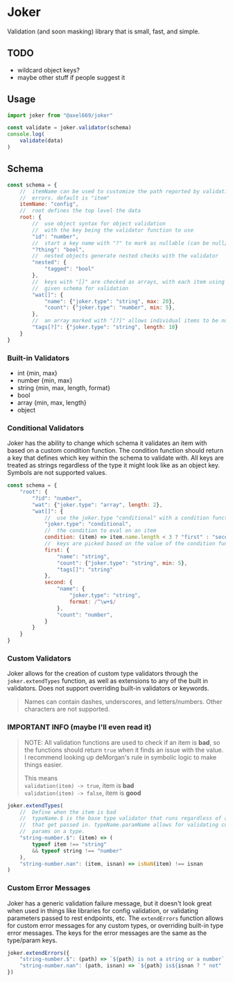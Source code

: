 # Joker
Validation (and soon masking) library that is small, fast, and simple.

## TODO
- wildcard object keys?
- maybe other stuff if people suggest it

## Usage
```js
import joker from "@axel669/joker"

const validate = joker.validator(schema)
console.log(
    validate(data)
)
```

## Schema
```js
const schema = {
    //  itemName can be used to customize the path reported by validation
    //  errors. default is "item"
    itemName: "config",
    //  root defines the top level the data
    root: {
        //  use object syntax for object validation
        //  with the key being the validator function to use
        "id": "number",
        //  start a key name with "?" to mark as nullable (can be null/undefined)
        "?thing": "bool",
        //  nested objects generate nested checks with the validator
        "nested": {
            "tagged": "bool"
        },
        //  keys with "[]" are checked as arrays, with each item using the
        //  given schema for validation
        "wat[]": {
            "name": {"joker.type": "string", max: 20},
            "count": {"joker.type": "number", min: 5},
        },
        //  an array marked with "[?]" allows individual items to be nullable
        "tags[?]": {"joker.type": "string", length: 10}
    }
}
```
### Built-in Validators
- int {min, max}
- number {min, max}
- string {min, max, length, format}
- bool
- array {min, max, length}
- object

### Conditional Validators
Joker has the ability to change which schema it validates an item with based on
a custom condition function. The condition function should return a key that
defines which key within the schema to validate with. All keys are treated as
strings regardless of the type it might look like as an object key.
Symbols are not supported values.

```js
const schema = {
    "root": {
        "?id": "number",
        "wat": {"joker.type": "array", length: 2},
        "wat[]": {
            //  use the joker.type "conditional" with a condition function
            "joker.type": "conditional",
            //  the condition to eval on an item
            condition: (item) => item.name.length < 3 ? "first" : "second",
            //  keys are picked based on the value of the condition function
            first: {
                "name": "string",
                "count": {"joker.type": "string", min: 5},
                "tags[]": "string"
            },
            second: {
                "name": {
                    "joker.type": "string",
                    format: /^\w+$/
                },
                "count": "number",
            }
        }
    }
}
```

### Custom Validators
Joker allows for the creation of custom type validators through the
`joker.extendTypes` function, as well as extensions to any of the built in
validators. Does not support overriding built-in validators or keywords.

> Names can contain dashes, underscores, and letters/numbers. Other characters
> are not supported.

### IMPORTANT INFO (maybe I'll even read it)
> NOTE: All validation functions are used to check if an item is **bad**, so
> the functions should return `true` when it finds an issue with the value.
> I recommend looking up deMorgan's rule in symbolic logic to make things
> easier.
>
> This means <br />
> `validation(item) -> true`, item is **bad** <br />
> `validation(item) -> false`, item is **good**

```js
joker.extendTypes(
    //  Define when the item is bad
    //  typeName.$ is the base type validator that runs regardless of any params
    //  that get passed in. typeName.paramName allows for validating custom
    //  params on a type.
    "string-number.$": (item) => (
        typeof item !== "string"
        && typeof string !== "number"
    ),
    "string-number.nan": (item, isnan) => isNaN(item) !== isnan
)
```

### Custom Error Messages
Joker has a generic validation failure message, but it doesn't look great when
used in things like libraries for config validation, or validating parameters
passed to rest endpoints, etc. The `extendErrors` function allows for custom
error messages for any custom types, or overriding built-in type error messages.
The keys for the error messages are the same as the type/param keys.

```js
joker.extendErrors({
    "string-number.$": (path) => `${path} is not a string or a number`,
    "string-number.nan": (path, isnan) => `${path} is${isnan ? " not" : ""} NaN`
})
```
